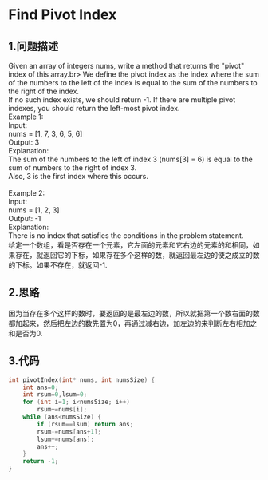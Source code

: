 Find Pivot Index
===

1.问题描述
---

Given an array of integers nums, write a method that returns the "pivot" index of this array.br> 
We define the pivot index as the index where the sum of the numbers to the left of the index is equal to the sum of the numbers to the right of the index. <br>
If no such index exists, we should return -1. If there are multiple pivot indexes, you should return the left-most pivot index. <br>
Example 1:<br>
Input: <br>
nums = [1, 7, 3, 6, 5, 6]<br>
Output: 3<br>
Explanation: <br>
The sum of the numbers to the left of index 3 (nums[3] = 6) is equal to the sum of numbers to the right of index 3.<br>
Also, 3 is the first index where this occurs.<br>
<br>
Example 2:<br>
Input: <br>
nums = [1, 2, 3]<br>
Output: -1<br>
Explanation: <br>
There is no index that satisfies the conditions in the problem statement.<br>
给定一个数组，看是否存在一个元素，它左面的元素和它右边的元素的和相同，如果存在，就返回它的下标，如果存在多个这样的数，就返回最左边的使之成立的数的下标。如果不存在，就返回-1.

2.思路
---

因为当存在多个这样的数时，要返回的是最左边的数，所以就把第一个数右面的数都加起来，然后把左边的数先置为0，再通过减右边，加左边的来判断左右相加之和是否为0.

3.代码
---

```c
int pivotIndex(int* nums, int numsSize) {
    int ans=0;
    int rsum=0,lsum=0;
    for (int i=1; i<numsSize; i++)
        rsum+=nums[i];
    while (ans<numsSize) {
        if (rsum==lsum) return ans;
        rsum-=nums[ans+1];
        lsum+=nums[ans];
        ans++;
    }
    return -1;
}
```

